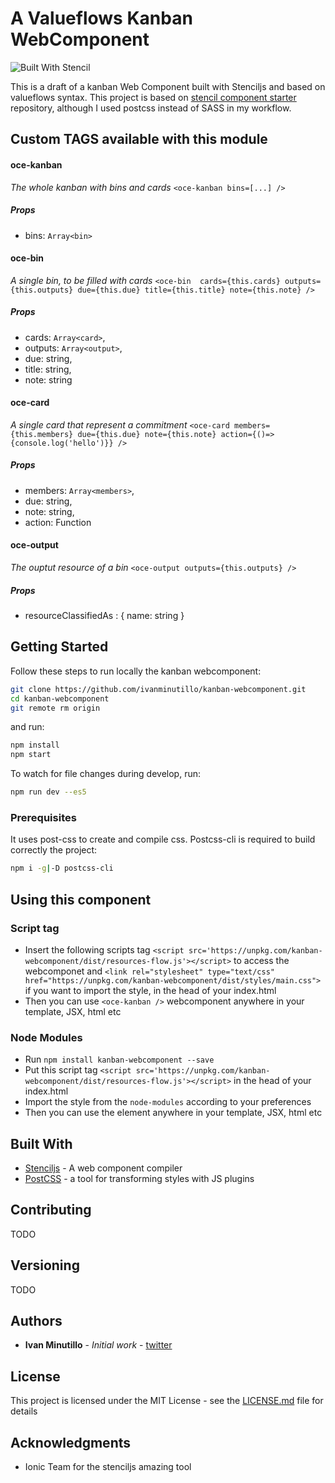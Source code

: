 # A Valueflows Kanban WebComponent
![Built With Stencil](https://img.shields.io/badge/-Built%20With%20Stencil-16161d.svg?logo=data%3Aimage%2Fsvg%2Bxml%3Bbase64%2CPD94bWwgdmVyc2lvbj0iMS4wIiBlbmNvZGluZz0idXRmLTgiPz4KPCEtLSBHZW5lcmF0b3I6IEFkb2JlIElsbHVzdHJhdG9yIDE5LjIuMSwgU1ZHIEV4cG9ydCBQbHVnLUluIC4gU1ZHIFZlcnNpb246IDYuMDAgQnVpbGQgMCkgIC0tPgo8c3ZnIHZlcnNpb249IjEuMSIgaWQ9IkxheWVyXzEiIHhtbG5zPSJodHRwOi8vd3d3LnczLm9yZy8yMDAwL3N2ZyIgeG1sbnM6eGxpbms9Imh0dHA6Ly93d3cudzMub3JnLzE5OTkveGxpbmsiIHg9IjBweCIgeT0iMHB4IgoJIHZpZXdCb3g9IjAgMCA1MTIgNTEyIiBzdHlsZT0iZW5hYmxlLWJhY2tncm91bmQ6bmV3IDAgMCA1MTIgNTEyOyIgeG1sOnNwYWNlPSJwcmVzZXJ2ZSI%2BCjxzdHlsZSB0eXBlPSJ0ZXh0L2NzcyI%2BCgkuc3Qwe2ZpbGw6I0ZGRkZGRjt9Cjwvc3R5bGU%2BCjxwYXRoIGNsYXNzPSJzdDAiIGQ9Ik00MjQuNywzNzMuOWMwLDM3LjYtNTUuMSw2OC42LTkyLjcsNjguNkgxODAuNGMtMzcuOSwwLTkyLjctMzAuNy05Mi43LTY4LjZ2LTMuNmgzMzYuOVYzNzMuOXoiLz4KPHBhdGggY2xhc3M9InN0MCIgZD0iTTQyNC43LDI5Mi4xSDE4MC40Yy0zNy42LDAtOTIuNy0zMS05Mi43LTY4LjZ2LTMuNkgzMzJjMzcuNiwwLDkyLjcsMzEsOTIuNyw2OC42VjI5Mi4xeiIvPgo8cGF0aCBjbGFzcz0ic3QwIiBkPSJNNDI0LjcsMTQxLjdIODcuN3YtMy42YzAtMzcuNiw1NC44LTY4LjYsOTIuNy02OC42SDMzMmMzNy45LDAsOTIuNywzMC43LDkyLjcsNjguNlYxNDEuN3oiLz4KPC9zdmc%2BCg%3D%3D&colorA=16161d&style=flat-square)

This is a draft of a kanban Web Component built with Stenciljs and based on valueflows syntax.
This project is based on [stencil component starter](https://github.com/ionic-team/stencil-component-starter) repository, although I used postcss instead of SASS in my workflow.

## Custom TAGS available with this module

#### oce-kanban
*The whole kanban with bins and cards*
`<oce-kanban bins=[...] />`
##### Props
- bins: `Array<bin>`
  
#### oce-bin
*A single bin, to be filled with cards* 
`<oce-bin 
cards={this.cards}
outputs={this.outputs}
due={this.due}
title={this.title}
note={this.note} />`

##### Props
- cards: `Array<card>`,
- outputs: `Array<output>`,
- due: string,
- title: string,
- note: string
  
#### oce-card
*A single card that represent a commitment*
`<oce-card members={this.members} due={this.due} note={this.note} action={()=>{console.log('hello')}} />`
##### Props
- members: `Array<members>`,
- due: string,
- note: string,
- action: Function
  
#### oce-output
*The ouptut resource of a bin* `<oce-output outputs={this.outputs} />`
##### Props
- resourceClassifiedAs : {
    name: string
  }

## Getting Started

Follow these steps to run locally the kanban webcomponent:

```bash
git clone https://github.com/ivanminutillo/kanban-webcomponent.git
cd kanban-webcomponent
git remote rm origin
```

and run:

```bash
npm install
npm start
```

To watch for file changes during develop, run:

```bash
npm run dev --es5
```

### Prerequisites

It uses post-css to create and compile css. Postcss-cli is required to build correctly the project:

```bash
npm i -g|-D postcss-cli
```

## Using this component

### Script tag

- Insert the following scripts tag `<script src='https://unpkg.com/kanban-webcomponent/dist/resources-flow.js'></script>` to access the webcomponet and `<link rel="stylesheet" type="text/css" href="https://unpkg.com/kanban-webcomponent/dist/styles/main.css">` if you want to import the style, in the head of your index.html
- Then you can use `<oce-kanban />` webcomponent anywhere in your template, JSX, html etc

### Node Modules
- Run `npm install kanban-webcomponent --save`
- Put this script tag `<script src='https://unpkg.com/kanban-webcomponent/dist/resources-flow.js'></script>` in the head of your index.html
- Import the style from the `node-modules` according to your preferences
- Then you can use the element anywhere in your template, JSX, html etc


## Built With

* [Stenciljs](https://github.com/ionic-team/stencil) - A web component compiler
* [PostCSS](https://github.com/postcss/postcss) - a tool for transforming styles with JS plugins

## Contributing

TODO

## Versioning

TODO

## Authors

* **Ivan Minutillo** - *Initial work* - [twitter](https://twitter.com/m44070)

## License

This project is licensed under the MIT License - see the [LICENSE.md](LICENSE.md) file for details

## Acknowledgments

* Ionic Team for the stenciljs amazing tool
